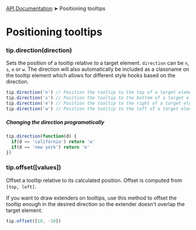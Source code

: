 [API Documentation](index.md) ➤ Positioning tooltips

# Positioning tooltips

### tip.direction(direction)
Sets the position of a tooltip relative to a target element.  `direction` can be
`n`, `s`, `e` or `w`.  The direction will also automatically be included as a classname
on the tooltip element which allows for different style hooks based on the direction.

``` javascript
tip.direction('n') // Position the tooltip to the top of a target element
tip.direction('s') // Position the tooltip to the bottom of a target element
tip.direction('e') // Position the tooltip to the right of a target element
tip.direction('w') // Position the tooltip to the left of a target element
```
##### Changing the direction programatically
``` javascript
tip.direction(function(d) {
  if(d == 'california') return 'w'
  if(d == 'new york') return 'e'
})
```

### tip.offset([values])
Offset a tooltip relative to its calculated position.  Offset is computed from
`[top, left]`.

If you want to draw extenders on tooltips, use this method to offset the tooltip
enough in the desired direction so the extender doesn't overlap the target element.

``` javascript
tip.offset([10, -10])
```
